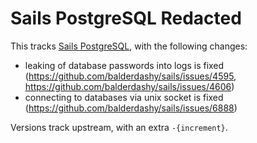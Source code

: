 # Sails PostgreSQL Redacted

This tracks [Sails PostgreSQL](https://github.com/balderdashy/sails-postgresql), with the following changes:

* leaking of database passwords into logs is fixed (https://github.com/balderdashy/sails/issues/4595, https://github.com/balderdashy/sails/issues/4606)
* connecting to databases via unix socket is fixed (https://github.com/balderdashy/sails/issues/6888)

Versions track upstream, with an extra `-{increment}`.
